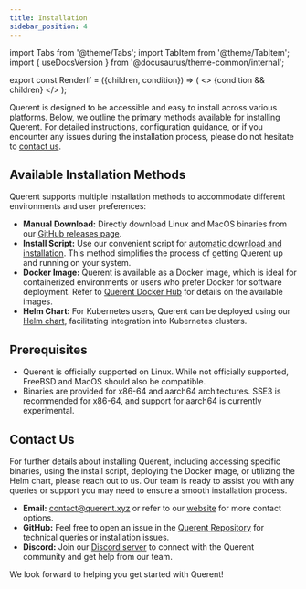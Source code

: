 ```yaml
---
title: Installation
sidebar_position: 4
---
```


import Tabs from '@theme/Tabs';
import TabItem from '@theme/TabItem';
import { useDocsVersion } from '@docusaurus/theme-common/internal';

export const RenderIf = ({children, condition}) => (
    <>
        {condition && children}
    </>
);

Querent is designed to be accessible and easy to install across various platforms. Below, we outline the primary methods available for installing Querent. For detailed instructions, configuration guidance, or if you encounter any issues during the installation process, please do not hesitate to [contact us](#contact-us).

## Available Installation Methods

Querent supports multiple installation methods to accommodate different environments and user preferences:

- **Manual Download:** Directly download Linux and MacOS binaries from our [GitHub releases page](https://github.com/querent-ai/distribution).
- **Install Script:** Use our convenient script for [automatic download and installation](https://install.querent.xyz/install.sh). This method simplifies the process of getting Querent up and running on your system.
- **Docker Image:** Querent is available as a Docker image, which is ideal for containerized environments or users who prefer Docker for software deployment. Refer to [Querent Docker Hub](https://hub.docker.com/r/querent) for details on the available images.
- **Helm Chart:** For Kubernetes users, Querent can be deployed using our [Helm chart](https://helm.querent.xyz), facilitating integration into Kubernetes clusters.

## Prerequisites

- Querent is officially supported on Linux. While not officially supported, FreeBSD and MacOS should also be compatible.
- Binaries are provided for x86-64 and aarch64 architectures. SSE3 is recommended for x86-64, and support for aarch64 is currently experimental.

## Contact Us

For further details about installing Querent, including accessing specific binaries, using the install script, deploying the Docker image, or utilizing the Helm chart, please reach out to us. Our team is ready to assist you with any queries or support you may need to ensure a smooth installation process.

- **Email:** [contact@querent.xyz](mailto:contact@querent.xyz) or refer to our [website](https://querent.xyz) for more contact options.
- **GitHub:** Feel free to open an issue in the [Querent Repository](https://github.com/Querent-ai/support/issues) for technical queries or installation issues.
- **Discord:** Join our [Discord server](https://discord.gg/3fVAVmZXyh) to connect with the Querent community and get help from our team.

We look forward to helping you get started with Querent!
